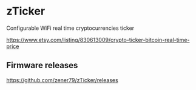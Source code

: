 # zTicker
Configurable WiFi real time cryptocurrencies ticker 

https://www.etsy.com/listing/830613009/crypto-ticker-bitcoin-real-time-price

## Firmware releases

https://github.com/zener79/zTicker/releases

